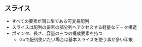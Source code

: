 
## スライス

* すべての要素が同じ型である可変長配列
* スライスは配列の要素の部分列へアクセスする軽量なデータ構造
* ポインタ、長さ、容量の三つの構成要素を持つ
  * Goで配列使いたい場合は基本スライスを使う事が多い印象
